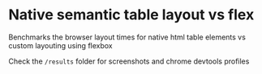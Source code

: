 # Native semantic table layout vs flex

Benchmarks the browser layout times for native html table elements vs custom layouting using flexbox

Check the `/results` folder for screenshots and chrome devtools profiles
